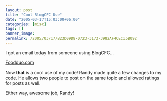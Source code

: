 ```yaml
---
layout: post
title: "Cool BlogCFC Use"
date: "2005-03-17T15:03:00+06:00"
categories: [misc]
tags: []
banner_image: 
permalink: /2005/03/17/B23D09D8-0723-3173-3982AF4CEC15B092
---
```


I got an email today from someone using BlogCFC...

<a href="http://www.foodduo.com">Foodduo.com</a>

Now <b>that</b> is a cool use of my code! Randy made quite a few changes to my code. He allows two people to post on the same topic and allowed ratings for posts as well.

Either way, awesome job, Randy!
